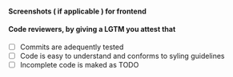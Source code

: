 #### Screenshots ( if applicable ) for frontend


#### Code reviewers, by giving a LGTM you attest that
- [ ] Commits are adequently tested
- [ ] Code is easy to understand and conforms to syling guidelines 
- [ ] Incomplete code is maked as TODO
